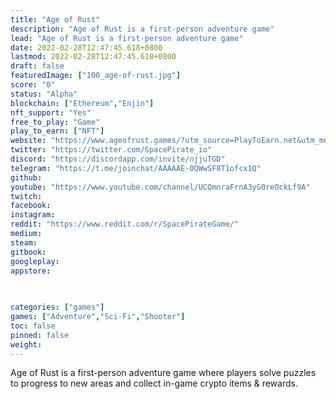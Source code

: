 ```yaml
---
title: "Age of Rust"
description: "Age of Rust is a first-person adventure game"
lead: "Age of Rust is a first-person adventure game"
date: 2022-02-28T12:47:45.618+0800
lastmod: 2022-02-28T12:47:45.618+0800
draft: false
featuredImage: ["100_age-of-rust.jpg"]
score: "0"
status: "Alpha"
blockchain: ["Ethereum","Enjin"]
nft_support: "Yes"
free_to_play: "Game"
play_to_earn: ["NFT"]
website: "https://www.ageofrust.games/?utm_source=PlayToEarn.net&utm_medium=organic&utm_campaign=gamepage"
twitter: "https://twitter.com/SpacePirate_io"
discord: "https://discordapp.com/invite/njjuTGD"
telegram: "https://t.me/joinchat/AAAAAE-0QWwSF8T1ofcx1Q"
github: 
youtube: "https://www.youtube.com/channel/UCQmnraFrnA3yG0reOckLf9A"
twitch: 
facebook: 
instagram: 
reddit: "https://www.reddit.com/r/SpacePirateGame/"
medium: 
steam: 
gitbook: 
googleplay: 
appstore: 

  
    
categories: ["games"]
games: ["Adventure","Sci-Fi","Shooter"]
toc: false
pinned: false
weight: 
---
```

Age of Rust is a first-person adventure game where players solve puzzles to progress to new areas and collect in-game crypto items &amp; rewards.